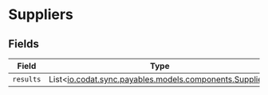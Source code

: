# Suppliers


## Fields

| Field                                                                                          | Type                                                                                           | Required                                                                                       | Description                                                                                    |
| ---------------------------------------------------------------------------------------------- | ---------------------------------------------------------------------------------------------- | ---------------------------------------------------------------------------------------------- | ---------------------------------------------------------------------------------------------- |
| `results`                                                                                      | List<[io.codat.sync.payables.models.components.Supplier](../../models/components/Supplier.md)> | :heavy_minus_sign:                                                                             | N/A                                                                                            |